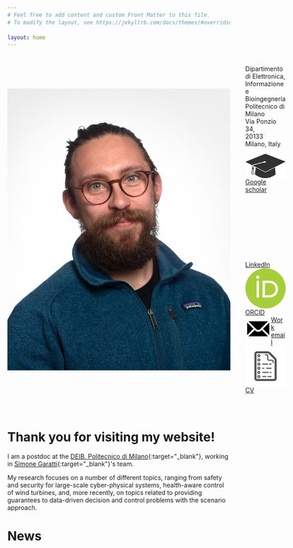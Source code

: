 ```yaml
---
# Feel free to add content and custom Front Matter to this file.
# To modify the layout, see https://jekyllrb.com/docs/themes/#overriding-theme-defaults

layout: home
---
```


<style>
.section {
    display: flex;
    flex-direction: row;
  }

  img {
    /* max-width:10%; */
    float: left;
    object-fit: scale-down;
  }
  
  .content {
    padding: 10px;
  }
</style>

<section class="section">
  <img src="/assets/alex.jpg" />
  <div class="content">
    <ul style="list-style-type:none;">
        <li>Dipartimento di Elettronica, Informazione e Bioingegneria</li>
        <li>Politecnico di Milano</li>
        <li>Via Ponzio 34,</li>
        <li>20133 Milano, Italy</li>
    </ul>
    <ul style="list-style-type:none;">
        <li><a href="https://scholar.google.com/citations?user=UOrXgXsAAAAJ&hl=en&oi=ao" target="_blank"><img class="svg-icon" src="/assets/icons/scholar-icon.svg">Google scholar</a></li>
        <li><a href="https://www.linkedin.com/in/alexjgallo" target="_blank"><svg class="svg-icon"><use xlink:href="{{ '/assets/minima-social-icons.svg#linkedin'}}"></use></svg>LinkedIn</a></li>
        <li><a href="https://orcid.org/0000-0002-3578-9334" target="_blank"><img class="svg-icon" src="/assets/icons/orcid-icon.svg">ORCID</a></li>
        <li><a href="mailto:alexanderjulian.gallo@polimi.it"><img class="svg-icon" src="/assets/icons/email-icon.svg">Work email</a></li>
        <li><a href="/assets/CV_AJGallo_2024.pdf" target="_blank"><img class="svg-icon" src="/assets/icons/paper.svg">CV</a></li>
    </ul>
  </div>
</section>

<br>

<h1> Thank you for visiting my website! </h1>

I am a postdoc at the [DEIB, Politecnico di Milano](https://www.deib.polimi.it/en/home-page){:target="_blank"}, 
working in [Simone Garatti](https://garatti.faculty.polimi.it/){:target="_blank"}'s team.

My research focuses on a number of different topics, ranging from safety and security for large-scale cyber-physical systems, health-aware control of wind turbines, and, more recently, on topics related to providing guarantees to data-driven decision and control problems with the scenario approach.


<h1> News </h1>
